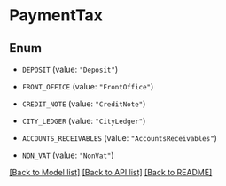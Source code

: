 # PaymentTax

## Enum


* `DEPOSIT` (value: `"Deposit"`)

* `FRONT_OFFICE` (value: `"FrontOffice"`)

* `CREDIT_NOTE` (value: `"CreditNote"`)

* `CITY_LEDGER` (value: `"CityLedger"`)

* `ACCOUNTS_RECEIVABLES` (value: `"AccountsReceivables"`)

* `NON_VAT` (value: `"NonVat"`)


[[Back to Model list]](../README.md#documentation-for-models) [[Back to API list]](../README.md#documentation-for-api-endpoints) [[Back to README]](../README.md)


